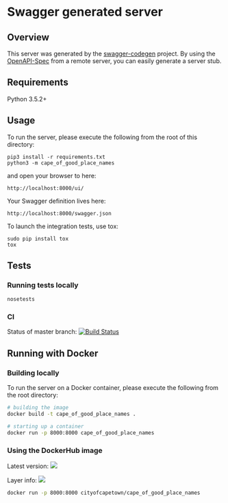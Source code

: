 # Swagger generated server

## Overview
This server was generated by the [swagger-codegen](https://github.com/swagger-api/swagger-codegen) project. By using the
[OpenAPI-Spec](https://github.com/swagger-api/swagger-core/wiki) from a remote server, you can easily generate a server stub.

## Requirements
Python 3.5.2+

## Usage
To run the server, please execute the following from the root of this directory:

```
pip3 install -r requirements.txt
python3 -m cape_of_good_place_names
```

and open your browser to here:

```
http://localhost:8000/ui/
```

Your Swagger definition lives here:

```
http://localhost:8000/swagger.json
```

To launch the integration tests, use tox:
```
sudo pip install tox
tox
```

## Tests
### Running tests locally
```bash
nosetests
```
### CI
Status of master branch: [![Build Status](https://travis-ci.com/cityofcapetown/cape-of-good-place-names.svg?branch=master)](https://travis-ci.com/cityofcapetown/cape-of-good-place-names)

## Running with Docker
### Building locally
To run the server on a Docker container, please execute the following from the root directory:

```bash
# building the image
docker build -t cape_of_good_place_names .

# starting up a container
docker run -p 8000:8000 cape_of_good_place_names
```

### Using the DockerHub image
Latest version: [![](https://images.microbadger.com/badges/version/cityofcapetown/cape-of-good-place-names.svg)](https://microbadger.com/images/cityofcapetown/cape-of-good-place-names)

Layer info: [![](https://images.microbadger.com/badges/image/cityofcapetown/cape-of-good-place-names.svg)](https://microbadger.com/images/cityofcapetown/cape-of-good-place-names)

```bash
docker run -p 8000:8000 cityofcapetown/cape_of_good_place_names
```